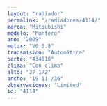 ```yaml
---
layout: "radiador"
permalink: "/radiadores/4114/"
marca: "Mitsubishi"
modelo: "Montero"
ano: "2009"
motor: "V6 3.8"
transmision: "Automática"
parte: "434018"
clima: "Con clima"
alto: "27 1/2"
ancho: "19 11 /16"
observaciones: "Limited"
id: "4114"
---
```


